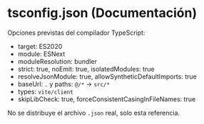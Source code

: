 # tsconfig.json (Documentación)

Opciones previstas del compilador TypeScript:

- target: ES2020
- module: ESNext
- moduleResolution: bundler
- strict: true, noEmit: true, isolatedModules: true
- resolveJsonModule: true, allowSyntheticDefaultImports: true
- baseUrl: `.` y paths: `@/*` -> `src/*`
- types: `vite/client`
- skipLibCheck: true, forceConsistentCasingInFileNames: true

No se distribuye el archivo `.json` real, solo esta referencia.
